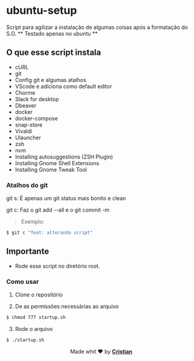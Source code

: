 # ubuntu-setup

Script para agilizar a instalação de algumas coisas após a formatação do S.O.
** Testado apenas no ubuntu **
## O que esse script instala

* cURL
* git
* Config git e algumas atalhos 
* VScode e adiciona como default editor
* Chorme
* Slack for desktop
* Dbeaver
* docker
* docker-compose
* snap-store
* Vivaldi
* Ulauncher
* zsh
* nvm
* Installing autosuggestions (ZSH Plugin)
* Installing Gnome Shell Extensions
* Installing Gnome Tweak Tool
### Atalhos do git

git s:
É apenas um git status mais bonito e clean

git c:
Faz o git add --all e o git commit -m 

> Exemplo:
```bash
$ git c "feat: alterando script"
```

## Importante
* Rode esse script no diretório root.

### Como usar 

1. Clone o repositório

2. De as permissões necessárias ao arquivo

``` bash
$ chmod 777 startup.sh
```

3. Rode o arquivo

``` bash
$ ./startup.sh
```

<p align="center">Made whit ❤️ by <strong><a href="https://cristuker.github.io" target="blank" >Cristian</></p></strong>